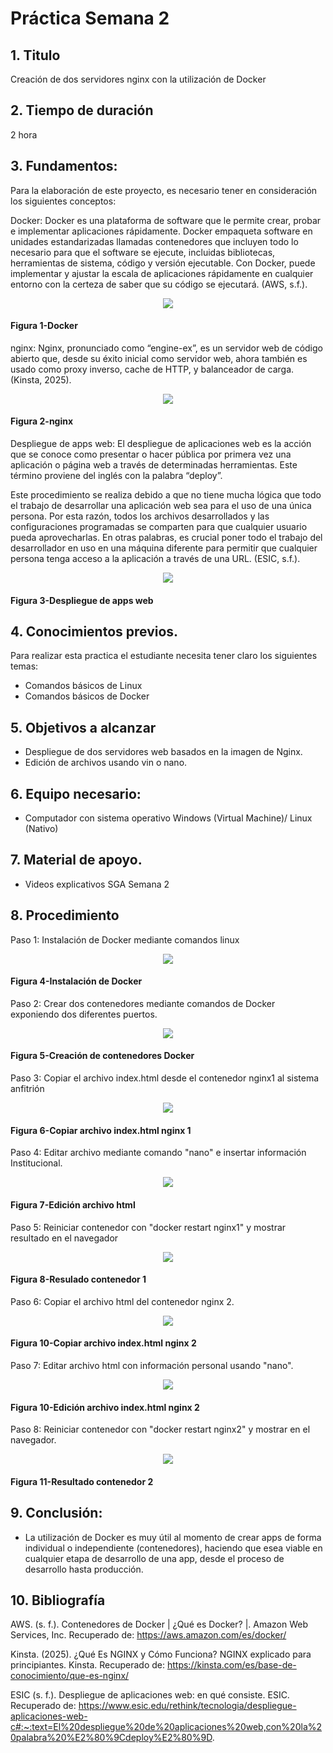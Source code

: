 # Práctica Semana 2
## 1. Titulo
Creación de dos servidores nginx con la utilización de Docker
## 2. Tiempo de duración
2 hora
## 3. Fundamentos:

Para la elaboración de este proyecto, es necesario tener en consideración los siguientes conceptos:

Docker: Docker es una plataforma de software que le permite crear, probar e implementar aplicaciones rápidamente. Docker empaqueta software en unidades estandarizadas llamadas contenedores que incluyen todo lo necesario para que el software se ejecute, incluidas bibliotecas, herramientas de sistema, código y versión ejecutable. Con Docker, puede implementar y ajustar la escala de aplicaciones rápidamente en cualquier entorno con la certeza de saber que su código se ejecutará. (AWS, s.f.).

<p align="center">
  <img src="./assets/docker.jpg" style="max-width: 800px;">
</p>

#### Figura 1-Docker

nginx: Nginx, pronunciado como “engine-ex”, es un servidor web de código abierto que, desde su éxito inicial como servidor web, ahora también es usado como proxy inverso, cache de HTTP, y balanceador de carga. (Kinsta, 2025).

<p align="center">
  <img src="./assets/nginx.jpg" style="max-width: 800px;">
</p>

#### Figura 2-nginx

Despliegue de apps web: El despliegue de aplicaciones web es la acción que se conoce como presentar o hacer pública por primera vez una aplicación o página web a través de determinadas herramientas. Este término proviene del inglés con la palabra “deploy”. 

Este procedimiento se realiza debido a que no tiene mucha lógica que todo el trabajo de desarrollar una aplicación web sea para el uso de una única persona. Por esta razón, todos los archivos desarrollados y las configuraciones programadas se comparten para que cualquier usuario pueda aprovecharlas. En otras palabras, es crucial poner todo el trabajo del desarrollador en uso en una máquina diferente para permitir que cualquier persona tenga acceso a la aplicación a través de una URL. (ESIC, s.f.).

<p align="center">
  <img src="./assets/despliegue.jpg" style="max-width: 800px;">
</p>

#### Figura 3-Despliegue de apps web


## 4. Conocimientos previos.

Para realizar esta practica el estudiante necesita tener claro los siguientes temas:

- Comandos básicos de Linux
- Comandos básicos de Docker

## 5. Objetivos a alcanzar

- Despliegue de dos servidores web basados en la imagen de Nginx.
- Edición de archivos usando vin o nano.

## 6. Equipo necesario:

- Computador con sistema operativo Windows (Virtual Machine)/ Linux (Nativo)

## 7. Material de apoyo.

- Videos explicativos SGA Semana 2

## 8. Procedimiento

Paso 1: Instalación de Docker mediante comandos linux

<p align="center">
  <img src="./assets/installDocker.png" style="max-width: 200px;">
</p>

#### Figura 4-Instalación de Docker

Paso 2: Crear dos contenedores mediante comandos de Docker exponiendo dos diferentes puertos.

<p align="center">
  <img src="./assets/contenedores.jpg" style="max-width: 200px;">
</p>

#### Figura 5-Creación de contenedores Docker

Paso 3: Copiar el archivo index.html desde el contenedor nginx1 al sistema anfitrión

<p align="center">
  <img src="./assets/copia1.jpg" style="max-width: 200px;">
</p>

#### Figura 6-Copiar archivo index.html nginx 1

Paso 4: Editar archivo mediante comando "nano" e insertar información Institucional.

<p align="center">
  <img src="./assets/edit1.png" style="max-width: 800px;">
</p>

#### Figura 7-Edición archivo html


Paso 5: Reiniciar contenedor con "docker restart nginx1" y mostrar resultado en el navegador 

<p align="center">
  <img src="./assets/result1.jpg" style="max-width: 800px;">
</p>

#### Figura 8-Resulado contenedor 1

Paso 6: Copiar el archivo html del contenedor nginx 2.

<p align="center">
  <img src="./assets/copia2.jpg" style="max-width: 800px;">
</p>

#### Figura 10-Copiar archivo index.html nginx 2

Paso 7: Editar archivo html con información personal usando "nano".

<p align="center">
  <img src="./assets/edit2.jpg" style="max-width: 800px;">
</p>

#### Figura 10-Edición archivo index.html nginx 2

Paso 8: Reiniciar contenedor con "docker restart nginx2" y mostrar en el navegador.

<p align="center">
  <img src="./assets/result2.jpg" style="max-width: 800px;">
</p>

#### Figura 11-Resultado contenedor 2


## 9. Conclusión:

- La utilización de Docker es muy útil al momento de crear apps de forma individual o independiente (contenedores), haciendo que esea viable en cualquier etapa de desarrollo de una app, desde el proceso de desarrollo hasta producción.

## 10. Bibliografía

AWS. (s. f.). Contenedores de Docker | ¿Qué es Docker? |. Amazon Web Services, Inc. Recuperado de: https://aws.amazon.com/es/docker/

Kinsta. (2025). ¿Qué Es NGINX y Cómo Funciona? NGINX explicado para principiantes. Kinsta. Recuperado de: https://kinsta.com/es/base-de-conocimiento/que-es-nginx/

ESIC (s. f.). Despliegue de aplicaciones web: en qué consiste. ESIC. Recuperado de: https://www.esic.edu/rethink/tecnologia/despliegue-aplicaciones-web-c#:~:text=El%20despliegue%20de%20aplicaciones%20web,con%20la%20palabra%20%E2%80%9Cdeploy%E2%80%9D.